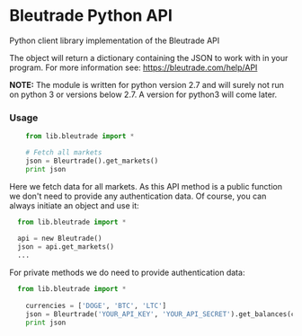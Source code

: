 # Bleutrade Python API 
Python client library implementation of the Bleutrade API

The object will return a dictionary containing the JSON to work with in your program.
For more information see: https://bleutrade.com/help/API

**NOTE:** The module is written for python version 2.7 and will surely not run on python 3 or versions below 2.7. A version for python3 will come later.

### Usage

```python
    from lib.bleutrade import *

    # Fetch all markets
    json = Bleurtrade().get_markets()
    print json
```
Here we fetch data for all markets. As this API method is a public function we don't need to provide any authentication data. Of course, you can always initiate an object and use it:

```python
  from lib.bleutrade import *
  
  api = new Bleutrade()
  json = api.get_markets()
  ...
```

For private methods we do need to provide authentication data:
```python
  from lib.bleutrade import *
  
	currencies = ['DOGE', 'BTC', 'LTC']
	json = Bleurtrade('YOUR_API_KEY', 'YOUR_API_SECRET').get_balances(currencies)
	print json
```
